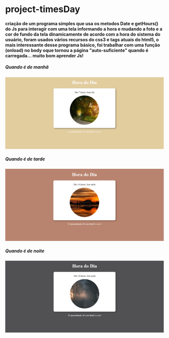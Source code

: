 # project-timesDay

#### criação de um programa simples que usa os metodos Date e getHours() do Js para interagir com  uma tela informando a hora e mudando a foto e a cor de fundo da tela dinamicamente de acordo com a hora do sistema do usuário, foram usados vários recursos do css3 e tags atuais do html5, o mais interessante desse programa básico, foi trabalhar com uma função (onload) no body oque tornou a página "auto-suficiente" quando é carregada... muito bom aprender Js!

##### Quando é de manhã
![bom dia](https://github.com/samuelalmeida95/project-timesDay/blob/3b14b9c64869e1ae3adea669b5d96bd67476e54f/1.png)

##### Quando é de tarde
![boa tarde](https://github.com/samuelalmeida95/project-timesDay/blob/3b14b9c64869e1ae3adea669b5d96bd67476e54f/2.png )

##### Quando é de noite
![boa noite](https://github.com/samuelalmeida95/project-timesDay/blob/3b14b9c64869e1ae3adea669b5d96bd67476e54f/3.png )
